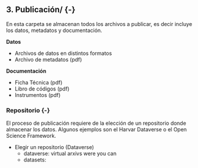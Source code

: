## <i class="fa fa-folder-open" aria-hidden="true"></i> 3. Publicación/ {-}


En esta carpeta se almacenan todos los archivos a publicar, es decir incluye los datos, metadatos y documentación. 

**Datos**

* Archivos de datos en distintos formatos
* Archivo de metadatos (pdf)

**Documentación**
 
* Ficha Técnica (pdf)
* Libro de códigos (pdf)
* Instrumentos (pdf)


### <i class="fa fa-archive" aria-hidden="true"></i>  Repositorio {-} 

El proceso de publicación requiere de la elección de un repositorio donde almacenar los datos. Algunos ejemplos son el Harvar Dataverse o el Open Science Framework. 


* Elegir un repositorio (Dataverse)
  * dataverse: virtual arxivs were you can
  * datasets:  
